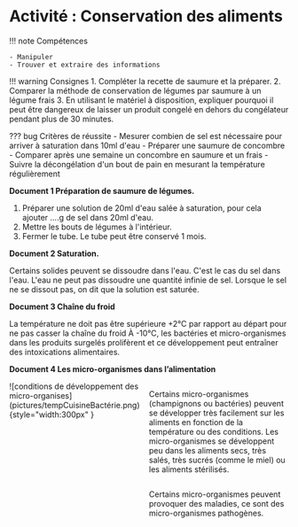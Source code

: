 # Activité : Conservation des aliments

!!! note Compétences

    - Manipuler
    - Trouver et extraire des informations 

!!! warning Consignes
    1. Compléter la recette de saumure et la préparer.
    2. Comparer la méthode de conservation de légumes par saumure à un légume frais
    3. En utilisant le matériel à disposition, expliquer pourquoi il peut être dangereux de laisser un produit congelé en dehors du congélateur pendant plus de 30 minutes.
    
    
??? bug Critères de réussite
    - Mesurer combien de sel est nécessaire pour arriver à saturation dans 10ml d'eau
    - Préparer une saumure de concombre
    - Comparer après une semaine un concombre en saumure et un frais
    - Suivre la décongélation d'un bout de pain en mesurant la température régulièrement 

**Document 1 Préparation de saumure de légumes.**

1. Préparer une solution de 20ml d'eau salée à saturation, pour cela ajouter ....g de sel dans 20ml d'eau.
2. Mettre les bouts de légumes à l'intérieur.
3. Fermer le tube.
Le tube peut être conservé 1 mois.

**Document 2 Saturation.**

Certains solides peuvent se dissoudre dans l'eau. C'est le cas du sel dans l'eau. L'eau ne peut pas dissoudre une quantité infinie de sel. Lorsque le sel ne se dissout pas, on dit que la solution est saturée.

**Document 3 Chaîne du froid**

La température ne doit pas être supérieure +2°C par rapport au départ pour ne pas casser la chaîne du froid
À -10°C, les bactéries et micro-organismes dans les produits surgelés prolifèrent et ce développement peut entraîner des intoxications alimentaires.


**Document 4 Les micro-organismes dans l’alimentation**
<div markdown style="display: flex; flex-direction:row;">

<div markdown style="display: flex; flex-direction:column; flex: 1 1 0">
![conditions de développement des micro-organises](pictures/tempCuisineBactérie.png){style="width:300px" }
</div>
<div markdown style="display: flex; flex-direction:column; flex: 1 1 0">

Certains micro-organismes (champignons ou bactéries) peuvent se développer très facilement sur les aliments en fonction de la température ou des conditions.
Les micro-organismes se développent peu dans les aliments secs, très salés, très sucrés (comme le miel) ou les aliments stérilisés.

Certains micro-organismes peuvent provoquer des maladies, ce sont des micro-organismes pathogènes. 
</div>
</div>





